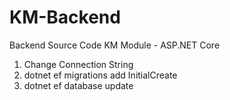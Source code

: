# KM-Backend
Backend Source Code KM Module - ASP.NET Core

1. Change Connection String
2. dotnet ef migrations add InitialCreate
3. dotnet ef database update
